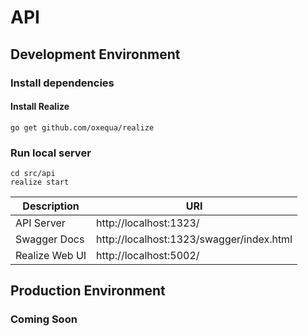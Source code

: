 # API

## Development Environment

### Install dependencies

#### Install Realize

```
go get github.com/oxequa/realize
```

### Run local server

```
cd src/api
realize start
```

| Description | URI |
| ------------| --- |
| API Server | http://localhost:1323/ |
| Swagger Docs | http://localhost:1323/swagger/index.html |
| Realize Web UI | http://localhost:5002/ |

## Production Environment

### Coming Soon
